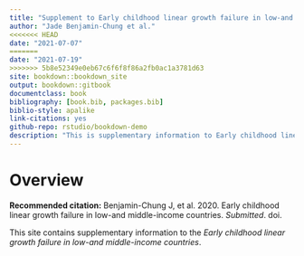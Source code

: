 ```yaml
--- 
title: "Supplement to Early childhood linear growth failure in low-and middle-income countries"
author: "Jade Benjamin-Chung et al."
<<<<<<< HEAD
date: "2021-07-07"
=======
date: "2021-07-19"
>>>>>>> 5b8e52349e0eb67c6f6f8f86a2fb0ac1a3781d63
site: bookdown::bookdown_site
output: bookdown::gitbook
documentclass: book
bibliography: [book.bib, packages.bib]
biblio-style: apalike
link-citations: yes
github-repo: rstudio/bookdown-demo
description: "This is supplementary information to Early childhood linear growth failure in low-and middle-income countries"
---
```


# Overview

**Recommended citation:** Benjamin-Chung J, et al. 2020. Early childhood linear growth failure in low-and middle-income countries. *Submitted*. doi. 

This site contains supplementary information to the *Early childhood linear growth failure in low-and middle-income countries*. 



